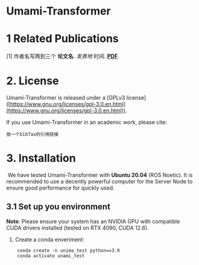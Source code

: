 # Umami-Transformer

# 1 Related Publications

[1] 作者名写两到三个 **论文名**.  *发表地* 时间. **[PDF](放PDF的链接)**.


# 2. License

Umami-Transformer is released under a [GPLv3 license] ([https://www.gnu.org/licenses/gpl-3.0.en.html](https://www.gnu.org/licenses/gpl-3.0.en.html)).

If you use Umami-Transformer in an academic work, please cite:

	放一个bibTax的引用链接

# 3. Installation
﻿
We have tested Umami-Transformer with **Ubuntu 20.04** (ROS Noetic). It is recommended to use a decently powerful computer for the Server Node to ensure good performance for quickly used.

## 3.1 Set up you environment ##

**Note**: Please ensure your system has an NVIDIA GPU with compatible CUDA drivers installed (tested on RTX 4090, CUDA 12.6).
1. Create a conda enveriment:
```
	conda create -n unima_test python==3.9
	conda activate unami_test
```
